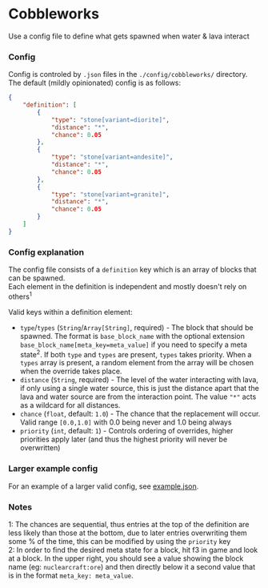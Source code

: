 # Cobbleworks
Use a config file to define what gets spawned when water & lava interact

### Config
Config is controled by `.json` files in the `./config/cobbleworks/` directory.  
The default (mildly opinionated) config is as follows:
```json
{
	"definition": [
		{
			"type": "stone[variant=diorite]",
			"distance": "*",
			"chance": 0.05
		},
		{
			"type": "stone[variant=andesite]",
			"distance": "*",
			"chance": 0.05
		},
		{
			"type": "stone[variant=granite]",
			"distance": "*",
			"chance": 0.05
		}
	]
}
```

### Config explanation
The config file consists of a `definition` key which is an array of blocks that can be spawned.  
Each element in the definition is independent and mostly doesn't rely on others<sup>1</sup>

Valid keys within a definition element:
 - `type`/`types` (`String`/`Array[String]`, required) - The block that should be spawned. The format is `base_block_name` with the optional extension `base_block_name[meta_key=meta_value]` if you need to specify a meta state<sup>2</sup>. If both `type` and `types` are present, `types` takes priority. When a `types` array is present, a random element from the array will be chosen when the override takes place.
 - `distance` (`String`, required) - The level of the water interacting with lava, if only using a single water source, this is just the distance apart that the lava and water source are from the interaction point. The value `"*"` acts as a wildcard for all distances.
 - `chance` (`float`, default: `1.0`) - The chance that the replacement will occur. Valid range `[0.0,1.0]` with 0.0 being never and 1.0 being always
 - `priority` (`int`, default: `1`) - Controls ordering of overrides, higher priorities apply later (and thus the highest priority will never be overwritten) 

### Larger example config
For an example of a larger valid config, see [example.json](example.json).

### Notes
1: The chances are sequential, thus entries at the top of the definition are less likely than those at the bottom, due to later entries overwriting them some % of the time, this can be modified by using the `priority` key  
2: In order to find the desired meta state for a block, hit f3 in game and look at a block. In the upper right, you should see a value showing the block name (eg: `nuclearcraft:ore`) and then directly below it a second value that is in the format `meta_key: meta_value`.